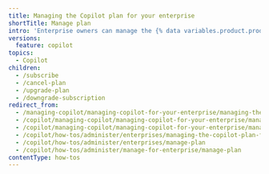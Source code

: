```yaml
---
title: Managing the Copilot plan for your enterprise
shortTitle: Manage plan
intro: 'Enterprise owners can manage the {% data variables.product.prodname_copilot_short %} plan for the enterprise.'
versions:
  feature: copilot
topics:
  - Copilot
children:
  - /subscribe
  - /cancel-plan
  - /upgrade-plan
  - /downgrade-subscription
redirect_from:
  - /managing-copilot/managing-copilot-for-your-enterprise/managing-the-copilot-subscription-for-your-enterprise
  - /copilot/managing-copilot/managing-copilot-for-your-enterprise/managing-the-copilot-subscription-for-your-enterprise
  - /copilot/managing-copilot/managing-copilot-for-your-enterprise/managing-the-copilot-plan-for-your-enterprise
  - /copilot/how-tos/administer/enterprises/managing-the-copilot-plan-for-your-enterprise
  - /copilot/how-tos/administer/enterprises/manage-plan
  - /copilot/how-tos/administer/manage-for-enterprise/manage-plan
contentType: how-tos
---
```



